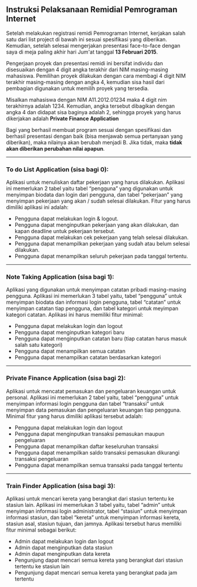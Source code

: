 ## Instruksi Pelaksanaan Remidial Pemrograman Internet
Setelah melakukan registrasi remidi Pemrograman Internet, kerjakan salah satu dari list project di bawah ini sesuai spesifikasi yang diberikan. Kemudian, setelah selesai mengerjakan presentasi face-to-face dengan saya di meja paling akhir hari Jum'at tanggal **13 Februari 2015**.

Pengerjaan proyek dan presentasi remidi ini bersifat individu dan disesuaikan dengan 4 digit angka terakhir dari NIM masing-masing mahasiswa. Pemilihan proyek dilakukan dengan cara membagi 4 digit NIM terakhir masing-masing dengan angka 4, kemudian sisa hasil dari pembagian digunakan untuk memilih proyek yang tersedia.

Misalkan mahasiswa dengan NIM A11.2012.01234 maka 4 digit nim terakhirnya adalah 1234. Kemudian, angka tersebut dibagikan dengan angka 4 dan didapat sisa baginya adalah 2, sehingga proyek yang harus dikerjakan adalah **Private Finance Application**

Bagi yang berhasil membuat program sesuai dengan spesifikasi dan berhasil presentasi dengan baik (bisa menjawab semua pertanyaan yang diberikan), maka nilainya akan berubah menjadi B. Jika tidak, maka **tidak akan diberikan perubahan nilai apapun**.

---
### To do List Application (sisa bagi 0):
Aplikasi untuk menuliskan daftar pekerjaan yang harus dilakukan. Aplikasi ini memerlukan 2 tabel yaitu tabel “pengguna” yang digunakan untuk menyimpan biodata dan login dari pengguna, dan tabel “pekerjaan” yang menyimpan pekerjaan yang akan / sudah selesai dilakukan. Fitur yang harus dimiliki aplikasi ini adalah:

- Pengguna dapat melakukan login & logout.
- Pengguna dapat menginputkan pekerjaan yang akan dilakukan, dan kapan deadline untuk pekerjaan tersebut.
- Pengguna dapat melakukan cek pekerjaan yang telah selesai dilakukan.
- Pengguna dapat menampilkan pekerjaan yang sudah atau belum selesai dilakukan.
- Pengguna dapat menampilkan seluruh pekerjaan pada tanggal tertentu.

---
### Note Taking Application (sisa bagi 1):
Aplikasi yang digunakan untuk menyimpan catatan pribadi masing-masing pengguna. Aplikasi ini memerlukan 3 tabel yaitu, tabel “pengguna” untuk menyimpan biodata dan informasi login pengguna, tabel “catatan” untuk menyimpan catatan tiap pengguna, dan tabel kategori untuk meyimpan kategori catatan. Aplikasi ini harus memiliki fitur minimal:
- Pengguna dapat melakukan login dan logout
- Pengguna dapat menginputkan kategori baru
- Pengguna dapat menginputkan catatan baru (tiap catatan harus masuk salah satu kategori)
- Pengguna dapat menampilkan semua catatan
- Pengguna dapat menampilkan catatan berdasarkan kategori

---
### Private Finance Application (sisa bagi 2):
Aplikasi untuk mencatat pemasukan dan pengeluaran keuangan untuk personal. Aplikasi ini memerlukan 2 tabel yaitu, tabel “pengguna” untuk menyimpan informasi login pengguna dan tabel “transaksi” untuk menyimpan data pemasukan dan pengeluaran keuangan tiap pengguna. Minimal fitur yang harus dimiliki aplikasi tersebut adalah:

- Pengguna dapat melakukan login dan logout
- Pengguna dapat menginputkan transaksi pemasukan maupun pengeluaran
- Pengguna dapat menampilkan daftar keseluruhan transaksi
- Pengguna dapat menampilkan saldo transaksi pemasukan dikurangi transaksi pengeluaran
- Pengguna dapat menampilkan semua transaksi pada tanggal tertentu

---
### Train Finder Application (sisa bagi 3):
Aplikasi untuk mencari kereta yang berangkat dari stasiun tertentu ke stasiun lain. Aplikasi ini memerlukan 3 tabel yaitu, tabel “admin” untuk menyimpan informasi login administrator, tabel “stasiun” untuk menyimpan informasi stasiun, dan tabel “kereta” untuk menyimpan informasi kereta, stasiun asal, stasiun tujuan, dan jamnya. Aplikasi tersebut harus memiliki fitur minimal sebagai berikut:

- Admin dapat melakukan login dan logout
- Admin dapat menginputkan data stasiun
- Admin dapat menginputkan data kereta
- Pengunjung dapat mencari semua kereta yang berangkat dari stasiun tertentu ke stasiun lain
- Pengunjung dapat mencari semua kereta yang berangkat pada jam tertentu
